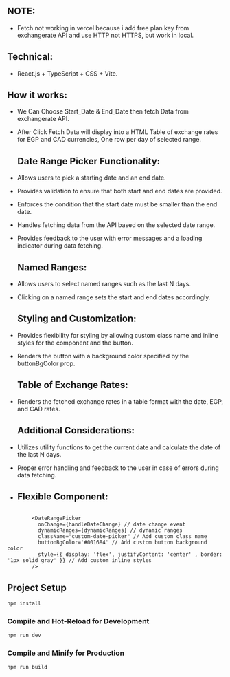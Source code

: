 ## NOTE:

- Fetch not working in vercel because i add free plan key from exchangerate API and use HTTP not HTTPS, but work in local.

## Technical:

- React.js + TypeScript + CSS + Vite.

## How it works:

- We Can Choose Start_Date & End_Date then fetch Data from exchangerate API.
- After Click Fetch Data will display into a HTML Table of exchange rates for EGP and CAD currencies, One row per day of selected range.

  ## Date Range Picker Functionality:

- Allows users to pick a starting date and an end date.
- Provides validation to ensure that both start and end dates are provided.
- Enforces the condition that the start date must be smaller than the end date.
- Handles fetching data from the API based on the selected date range.
- Provides feedback to the user with error messages and a loading indicator during data fetching.

  ## Named Ranges:

- Allows users to select named ranges such as the last N days.
- Clicking on a named range sets the start and end dates accordingly.

  ## Styling and Customization:

- Provides flexibility for styling by allowing custom class name and inline styles for the component and the button.
- Renders the button with a background color specified by the buttonBgColor prop.

  ## Table of Exchange Rates:

- Renders the fetched exchange rates in a table format with the date, EGP, and CAD rates.

  ## Additional Considerations:

- Utilizes utility functions to get the current date and calculate the date of the last N days.
- Proper error handling and feedback to the user in case of errors during data fetching.
  
- ## Flexible Component:

```react

        <DateRangePicker 
          onChange={handleDateChange} // date change event
          dynamicRanges={dynamicRanges} // dynamic ranges
          className="custom-date-picker" // Add custom class name
          buttonBgColor='#001684' // Add custom button background color
          style={{ display: 'flex', justifyContent: 'center' , border: '1px solid gray' }} // Add custom inline styles
        />
```

## Project Setup

```sh
npm install
```

### Compile and Hot-Reload for Development

```sh
npm run dev
```

### Compile and Minify for Production

```sh
npm run build
```
